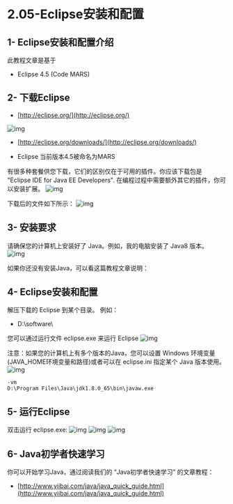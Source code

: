 # 2.05-Eclipse安装和配置

## 1- Eclipse安装和配置介绍

此教程文章是基于

- Eclipse 4.5 (Code MARS)

## 2- 下载Eclipse

- [http://eclipse.org/](http://eclipse.org/)

![img](index_files/1-160221120933H2.png)

- [http://eclipse.org/downloads/](http://eclipse.org/downloads/)


- Eclipse 当前版本4.5被命名为MARS

有很多种套餐供您下载，它们的区别仅在于可用的插件。你应该下载包是 "Eclipse IDE for Java EE Developers". 在编程过程中需要额外其它的插件，你可以安装扩展。
![img](index_files/1-160221121303938.png)

下载后的文件如下所示：
![img](index_files/1-16022112131N92.png)

## 3- 安装要求

请确保您的计算机上安装好了 Java。例如，我的电脑安装了 Java8 版本。
![img](index_files/1-16022112151c64.png)

如果你还没有安装Java，可以看这篇教程文章说明：

## 4- Eclipse安装和配置

解压下载的 Eclipse 到某个目录。 例如：

- D:\software\

您可以通过运行文件 eclipse.exe 来运行 Eclipse
![img](index_files/1-16022112154AS.png)

注意：如果您的计算机上有多个版本的Java，您可以设置 Windows 环境变量(JAVA_HOME环境变量和路径)或者可以在 eclipse.ini 指定某个 Java 版本使用。
![img](index_files/1-160221121AXP.png)

```
-vm
D:\Program Files\Java\jdk1.8.0_65\bin\javaw.exe
```

## 5- 运行Eclipse

双击运行 eclipse.exe:
![img](index_files/1-160221121920225.png)
![img](index_files/1-16022112193M22.png)
![img](index_files/1-16022112195W04.png)

## 6- Java初学者快速学习

你可以开始学习Java，通过阅读我们的 “Java初学者快速学习” 的文章教程：

- [http://www.yiibai.com/java/java_quick_guide.html](http://www.yiibai.com/java/java_quick_guide.html)